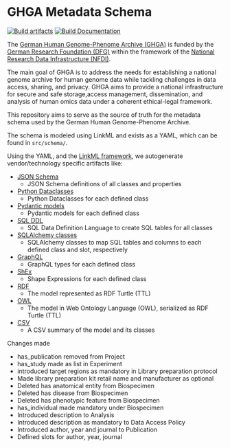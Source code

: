 # GHGA Metadata Schema

[![Build artifacts](https://github.com/ghga-de/ghga-metadata-schema/actions/workflows/build-artifacts.yml/badge.svg?branch=main)](https://github.com/ghga-de/ghga-metadata-schema/actions/workflows/build-artifacts.yml)
[![Build Documentation](https://github.com/ghga-de/ghga-metadata-schema/actions/workflows/build-documentation.yml/badge.svg?branch=main)](https://github.com/ghga-de/ghga-metadata-schema/actions/workflows/build-documentation.yml)

The [German Human Genome-Phenome Archive (GHGA)](https://www.ghga.de/) is
funded by the [German Research Foundation (DFG)](https://www.dfg.de/en/)
within the framework of the
[National Research Data Infrastructure (NFDI)](https://www.nfdi.de/en-gb).

The main goal of GHGA is to address the needs for establishing a national
genome archive for human genome data while tackling challenges in data
access, sharing, and privacy. GHGA aims to provide a national infrastructure
for secure and safe storage,access management, dissemination, and analysis of
human omics data under a coherent ethical-legal framework. 

This repository aims to serve as the source of truth for the metadata schema
used by the German Human Genome-Phenome Archive.

The schema is modeled using LinkML and exists as a YAML, which can be
found in `src/schema/`.

Using the YAML, and the [LinkML framework](https://github.com/linkml/linkml),
we autogenerate vendor/technology specific artifacts like:

- [JSON Schema](artifacts/jsonschema)
    - JSON Schema definitions of all classes and properties
- [Python Dataclasses](artifacts/python)
    - Python Dataclasses for each defined class
- [Pydantic models](artifacts/pydantic)
    - Pydantic models for each defined class
- [SQL DDL](artifacts/sql)
    - SQL Data Definition Language to create SQL tables for all classes
- [SQLAlchemy classes](artifacts/sql)
    - SQLAlchemy classes to map SQL tables and columns to each defined class and slot, respectively
- [GraphQL](artifacts/graphql)
    - GraphQL types for each defined class
- [ShEx](artifacts/shex)
    - Shape Expressions for each defined class
- [RDF](artifacts/rdf)
    - The model represented as RDF Turtle (TTL)
- [OWL](artifacts/owl)
    - The model in Web Ontology Language (OWL), serialized as RDF Turtle (TTL)
- [CSV](artifacts/csv)
    - A CSV summary of the model and its classes



Changes made
  - has_publication removed from Project
  - has_study made as list in Experiment
  - introduced target regions as mandatory in Library preparation protocol
  - Made library preparation kit retail name and manufacturer as optional
  - Deleted has anatomical entity from Biospecimen
  - Deleted has disease from Biospecimen
  - Deleted has phenotypic feature from Biospecimen
  - has_individual made mandatory under Biospecimen
  - Introduced description to Analysis
  - Introduced description as mandatory to Data Access Policy
  - Introduced author, year and journal to Publication
  - Defined slots for author, year, journal